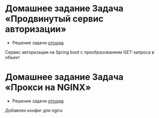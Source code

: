 # Домашнее задание Задача «Продвинутый сервис авторизации»

* Решение задачи [отсюда](https://github.com/netology-code/jd-homeworks/tree/master/spring_boot_rest/task2)

Сервис авторизации на Spring boot с преобразованием GET-запроса в объект

# Домашнее задание Задача «Прокси на NGINX»

* Решение задачи [отсюда](https://github.com/netology-code/jd-homeworks/tree/master/linux/task1)

Добавлен конфиг для nginx

 

